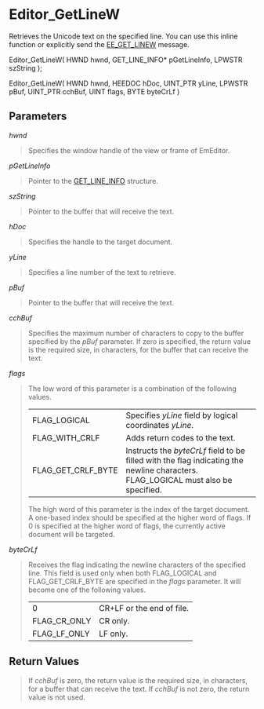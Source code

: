 # Editor\_GetLineW

Retrieves the Unicode text on the specified line. You can use this inline function or explicitly send the
[EE\_GET\_LINEW](../message/ee_get_linew) message.

Editor\_GetLineW( HWND hwnd, GET\_LINE\_INFO\* pGetLineInfo, LPWSTR szString );

Editor\_GetLineW( HWND hwnd, HEEDOC hDoc, UINT\_PTR yLine, LPWSTR pBuf, UINT\_PTR cchBuf, UINT flags, BYTE byteCrLf )

## Parameters

_hwnd_

> Specifies the window handle of the view or frame of EmEditor.

_pGetLineInfo_

> Pointer to the [GET\_LINE\_INFO](../structure/get_line_info) structure.

_szString_

> Pointer to the buffer that will receive the text.

_hDoc_

> Specifies the handle to the target document.

_yLine_

> Specifies a line number of the text to retrieve.

_pBuf_

> Pointer to the buffer that will receive the text.

_cchBuf_

> Specifies the maximum number of characters to copy to the buffer specified by the _pBuf_ parameter. If zero is specified,
> the return value is the
> required size, in characters, for the buffer that can receive the text.

_flags_

> The low word of this parameter is a combination of the following values.
>
> |     |     |
> | --- | --- |
> | FLAG\_LOGICAL | Specifies _yLine_ field by logical coordinates _yLine_. |
> | FLAG\_WITH\_CRLF | Adds return codes to the text. |
> | FLAG\_GET\_CRLF\_BYTE | Instructs the _byteCrLf_ field to be filled with the flag indicating the newline characters. FLAG\_LOGICAL must also be <br> specified. |
>
> The high word of this parameter is the index of the target document. A one-based index should be specified at the higher word of flags. If 0 is specified at the higher word of flags, the currently active document will
> be targeted.

_byteCrLf_

> Receives the flag indicating the newline characters of the specified line. This field is used only when both FLAG\_LOGICAL and FLAG\_GET\_CRLF\_BYTE are specified in the _flags_ parameter. It will become one of the following values.
>
> |     |     |
> | --- | --- |
> | 0 | CR+LF or the end of file. |
> | FLAG\_CR\_ONLY | CR only. |
> | FLAG\_LF\_ONLY | LF only. |

## Return Values

> If _cchBuf_ is zero, the return value is the required
> size, in characters, for a buffer that can receive the text. If _cchBuf_ is not zero, the
> return value is not used.
